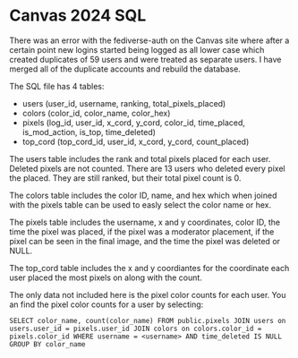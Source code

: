 # Canvas 2024 SQL

There was an error with the fediverse-auth on the Canvas site where after a certain point new logins started being logged as all lower case which created duplicates of 59 users and were treated as separate users. I have merged all of the duplicate accounts and rebuild the database. 

The SQL file has 4 tables:
* users (user_id, username, ranking, total_pixels_placed)
* colors (color_id, color_name, color_hex)
* pixels (log_id, user_id, x_cord, y_cord, color_id, time_placed, is_mod_action, is_top, time_deleted)
* top_cord (top_cord_id, user_id, x_cord, y_cord, count_placed)

The users table includes the rank and total pixels placed for each user. Deleted pixels are not counted. There are 13 users who deleted every pixel the placed. They are still ranked, but their total pixel count is 0.

The colors table includes the color ID, name, and hex which when joined with the pixels table can be used to easly select the color name or hex.

The pixels table includes the username, x and y coordinates, color ID, the time the pixel was placed, if the pixel was a moderator placement, if the pixel can be seen in the final image, and the time the pixel was deleted or NULL.

The top_cord table includes the x and y coordiantes for the coordinate each user placed the most pixels on along with the count.

The only data not included here is the pixel color counts for each user. You an find the pixel color counts for a user by selecting:

``SELECT color_name, count(color_name)
FROM public.pixels
JOIN users on users.user_id = pixels.user_id
JOIN colors on colors.color_id = pixels.color_id
WHERE username = <username> AND time_deleted IS NULL
GROUP BY color_name``

